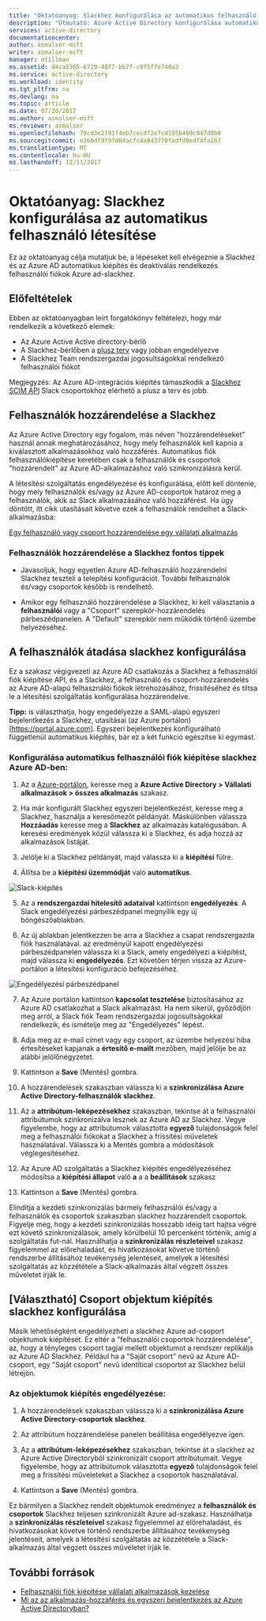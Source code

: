 ```yaml
---
title: "Oktatóanyag: Slackhez konfigurálása az automatikus felhasználó-átadási az Azure Active Directoryval |} Microsoft Docs"
description: "Útmutató: Azure Active Directory konfigurálása automatikusan kiépítés és deaktiválás rendelkezés felhasználói fiókokhoz slackhez."
services: active-directory
documentationcenter: 
author: asmalser-msft
writer: asmalser-msft
manager: mtillman
ms.assetid: d4ca2365-6729-48f7-bb7f-c0f5ffe740a3
ms.service: active-directory
ms.workload: identity
ms.tgt_pltfrm: na
ms.devlang: na
ms.topic: article
ms.date: 07/20/2017
ms.author: asmalser-msft
ms.reviewer: asmalser
ms.openlocfilehash: 79cd3e2f91f4eb7cecdf2efcd195b409c947d9b0
ms.sourcegitcommit: e266df9f97d04acfc4a843770fadfd8edf4fa2b7
ms.translationtype: MT
ms.contentlocale: hu-HU
ms.lasthandoff: 12/11/2017
---
```

# <a name="tutorial-configuring-slack-for-automatic-user-provisioning"></a>Oktatóanyag: Slackhez konfigurálása az automatikus felhasználó létesítése


Ez az oktatóanyag célja mutatjuk be, a lépéseket kell elvégeznie a Slackhez és az Azure AD automatikus kiépítés és deaktiválás rendelkezés felhasználói fiókok Azure ad-slackhez. 

## <a name="prerequisites"></a>Előfeltételek

Ebben az oktatóanyagban leírt forgatókönyv feltételezi, hogy már rendelkezik a következő elemek:

*   Az Azure Active Active directory-bérlő
*   A Slackhez-bérlőben a [plusz terv](https://aadsyncfabric.slack.com/pricing) vagy jobban engedélyezve 
*   A Slackhez Team rendszergazdai jogosultságokkal rendelkező felhasználói fiókot 

Megjegyzés: Az Azure AD-integrációs kiépítés támaszkodik a [Slackhez SCIM API](https://api.slack.com/scim) Slack csoportokhoz elérhető a plusz a terv és jobb.

## <a name="assigning-users-to-slack"></a>Felhasználók hozzárendelése a Slackhez

Az Azure Active Directory egy fogalom, más néven "hozzárendeléseket" használ annak meghatározásához, hogy mely felhasználók kell kapnia a kiválasztott alkalmazásokhoz való hozzáférés. Automatikus fiók felhasználókiépítése keretében csak a felhasználók és csoportok "hozzárendelt" az Azure AD-alkalmazáshoz való szinkronizálásra kerül. 

A létesítési szolgáltatás engedélyezése és konfigurálása, előtt kell döntenie, hogy mely felhasználók és/vagy az Azure AD-csoportok határoz meg a felhasználók, akik az Slack alkalmazásához való hozzáférést. Ha úgy döntött, itt cikk utasításait követve ezek a felhasználók rendelhet a Slack-alkalmazásba:

[Egy felhasználó vagy csoport hozzárendelése egy vállalati alkalmazás](active-directory-coreapps-assign-user-azure-portal.md)

### <a name="important-tips-for-assigning-users-to-slack"></a>Felhasználók hozzárendelése a Slackhez fontos tippek

*   Javasoljuk, hogy egyetlen Azure AD-felhasználó hozzárendelni Slackhez teszteli a telepítési konfigurációt. További felhasználók és/vagy csoportok később is rendelhető.

*   Amikor egy felhasználó hozzárendelése a Slackhez, ki kell választania a **felhasználói** vagy a "Csoport" szerepkör-hozzárendelés párbeszédpanelen. A "Default" szerepkör nem működik történő üzembe helyezéséhez.


## <a name="configuring-user-provisioning-to-slack"></a>A felhasználók átadása slackhez konfigurálása 

Ez a szakasz végigvezeti az Azure AD csatlakozás a Slackhez a felhasználói fiók kiépítése API, és a Slackhez, a felhasználó és csoport-hozzárendelés az Azure AD-alapú felhasználói fiókok létrehozásához, frissítéséhez és tiltsa le a létesítési szolgáltatás konfigurálása hozzárendelve.

**Tipp:** is választhatja, hogy engedélyezze a SAML-alapú egyszeri bejelentkezés a Slackhez, utasításai (az Azure portálon) [https://portal.azure.com]. Egyszeri bejelentkezés konfigurálható függetlenül automatikus kiépítés, bár ez a két funkció egészítse ki egymást.


### <a name="to-configure-automatic-user-account-provisioning-to-slack-in-azure-ad"></a>Konfigurálása automatikus felhasználói fiók kiépítése slackhez Azure AD-ben:


1)  Az a [Azure-portálon](https://portal.azure.com), keresse meg a **Azure Active Directory > Vállalati alkalmazások > összes alkalmazás** szakasz.

2) Ha már konfigurált Slackhez egyszeri bejelentkezést, keresse meg a Slackhez, használja a keresőmezőt példányát. Máskülönben válassza **Hozzáadás** keresse meg a **Slackhez** az alkalmazás katalógusában. A keresési eredmények közül válassza ki a Slackhez, és adja hozzá az alkalmazások listáját.

3)  Jelölje ki a Slackhez példányát, majd válassza ki a **kiépítési** fülre.

4)  Állítsa be a **kiépítési üzemmódját** való **automatikus**.

![Slack-kiépítés](./media/active-directory-saas-slack-provisioning-tutorial/Slack1.PNG)

5)  Az a **rendszergazdai hitelesítő adataival** kattintson **engedélyezés**. A Slack engedélyezési párbeszédpanel megnyílik egy új böngészőablakban. 

6) Az új ablakban jelentkezzen be arra a Slackhez a csapat rendszergazda fiók használatával. az eredményül kapott engedélyezési párbeszédpanelen válassza ki a Slack, amely engedélyezi a kiépítést, majd válassza ki **engedélyezés**. Ezt követően térjen vissza az Azure-portálon a létesítési konfiguráció befejezéséhez.

![Engedélyezési párbeszédpanel](./media/active-directory-saas-slack-provisioning-tutorial/Slack3.PNG)

7) Az Azure portálon kattintson **kapcsolat tesztelése** biztosításához az Azure AD csatlakozhat a Slack alkalmazást. Ha nem sikerül, győződjön meg arról, a Slack fiók Team rendszergazdai jogosultságokkal rendelkezik, és ismételje meg az "Engedélyezés" lépést.

8) Adja meg az e-mail címet vagy egy csoport, az üzembe helyezési hiba értesítéseket kapjanak a **értesítő e-mailt** mezőben, majd jelölje be az alábbi jelölőnégyzetet.

9) Kattintson a **Save** (Mentés) gombra. 

10) A hozzárendelések szakaszban válassza ki a **szinkronizálása Azure Active Directory-felhasználók slackhez**.

11) Az a **attribútum-leképezésekhez** szakaszban, tekintse át a felhasználói attribútumok szinkronizálva lesznek az Azure AD az Slackhez. Vegye figyelembe, hogy az attribútumok választotta **egyező** tulajdonságok felel meg a felhasználói fiókokat a Slackhez a frissítési műveletek használatával. Válassza ki a Mentés gombra a módosítások véglegesítéséhez.

12) Az Azure AD szolgáltatás a Slackhez kiépítés engedélyezéséhez módosítsa a **kiépítési állapot** való **a** a a **beállítások** szakasz

13) Kattintson a **Save** (Mentés) gombra. 

Elindítja a kezdeti szinkronizálás bármely felhasználói és/vagy a felhasználók és csoportok szakaszban slackhez hozzárendelt csoportok. Figyelje meg, hogy a kezdeti szinkronizálás hosszabb ideig tart hajtsa végre ezt követő szinkronizálások, amely körülbelül 10 percenként történik, amíg a szolgáltatás fut-nál. Használhatja a **szinkronizálás részleteivel** szakasz figyelemmel az előrehaladást, és hivatkozásokat követve történő rendszerbe állításához tevékenység jelentéseit, amelyek a létesítési szolgáltatás az közzététele a Slack-alkalmazás által végzett összes műveletet írják le.

## <a name="optional-configuring-group-object-provisioning-to-slack"></a>[Választható] Csoport objektum kiépítés slackhez konfigurálása 

Másik lehetőségként engedélyezheti a slackhez Azure ad-csoport objektumok kiépítését. Ez eltér a "felhasználói csoportok hozzárendelése", az, hogy a tényleges csoport tagjai mellett objektumot a rendszer replikálja az Azure AD Slackhez. Például ha a "Saját csoport" nevű az Azure AD-csoport, egy "Saját csoport" nevű identitical csoportot az Slackhez belül létrejön.

### <a name="to-enable-provisioning-of-group-objects"></a>Az objektumok kiépítés engedélyezése:

1) A hozzárendelések szakaszban válassza ki a **szinkronizálása Azure Active Directory-csoportok slackhez**.

2) Az attribútum hozzárendelése panelen beállítása engedélyezve igen.

3) Az a **attribútum-leképezésekhez** szakaszban, tekintse át a slackhez az Azure Active Directoryból szinkronizált csoport attribútumait. Vegye figyelembe, hogy az attribútumok választotta **egyező** tulajdonságok felel meg a frissítési műveleteket a Slackhez a csoportok használatával. 

4) Kattintson a **Save** (Mentés) gombra.

Ez bármilyen a Slackhez rendelt objektumok eredményez a **felhasználók és csoportok** Slackhez teljesen szinkronizált Azure ad-szakasz. Használhatja a **szinkronizálás részleteivel** szakasz figyelemmel az előrehaladást, és hivatkozásokat követve történő rendszerbe állításához tevékenység jelentéseit, amelyek a létesítési szolgáltatás az közzététele a Slack-alkalmazás által végzett összes műveletet írják le.


## <a name="additional-resources"></a>További források

* [Felhasználói fiók kiépítése vállalati alkalmazások kezelése](active-directory-enterprise-apps-manage-provisioning.md)
* [Mi az az alkalmazás-hozzáférés és egyszeri bejelentkezés az Azure Active Directoryban?](active-directory-appssoaccess-whatis.md)
